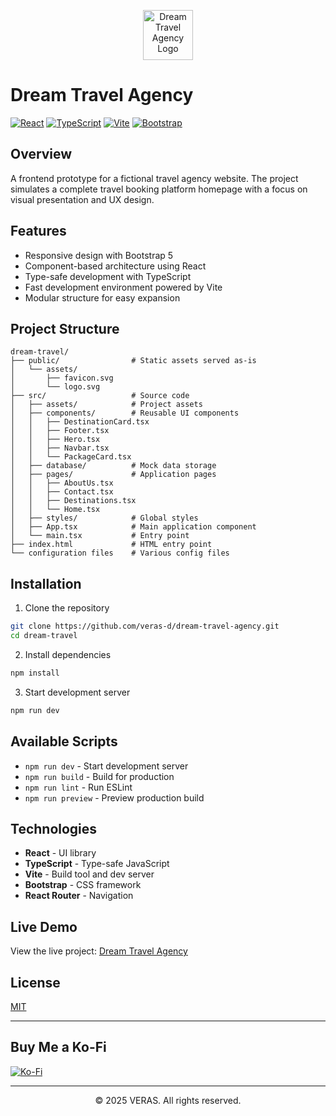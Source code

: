 <p align="center">
  <img src="./assets/favicon.svg" alt="Dream Travel Agency Logo" width="80" height="80">
</p>

# Dream Travel Agency

[![React](https://img.shields.io/badge/React-18.2.0-61DAFB?logo=react&logoColor=white)](https://reactjs.org/)
[![TypeScript](https://img.shields.io/badge/TypeScript-5.0.2-3178C6?logo=typescript&logoColor=white)](https://www.typescriptlang.org/)
[![Vite](https://img.shields.io/badge/Vite-4.4.5-646CFF?logo=vite&logoColor=white)](https://vitejs.dev/)
[![Bootstrap](https://img.shields.io/badge/Bootstrap-5.3.0-7952B3?logo=bootstrap&logoColor=white)](https://getbootstrap.com/)

## Overview

A frontend prototype for a fictional travel agency website. The project simulates a complete travel booking platform homepage with a focus on visual presentation and UX design.

## Features

- Responsive design with Bootstrap 5
- Component-based architecture using React
- Type-safe development with TypeScript
- Fast development environment powered by Vite
- Modular structure for easy expansion

## Project Structure

```
dream-travel/
├── public/                # Static assets served as-is
│   └── assets/
│       ├── favicon.svg
│       └── logo.svg
├── src/                   # Source code
│   ├── assets/            # Project assets
│   ├── components/        # Reusable UI components
│   │   ├── DestinationCard.tsx
│   │   ├── Footer.tsx
│   │   ├── Hero.tsx
│   │   ├── Navbar.tsx
│   │   └── PackageCard.tsx
│   ├── database/          # Mock data storage
│   ├── pages/             # Application pages
│   │   ├── AboutUs.tsx
│   │   ├── Contact.tsx
│   │   ├── Destinations.tsx
│   │   └── Home.tsx
│   ├── styles/            # Global styles
│   ├── App.tsx            # Main application component
│   └── main.tsx           # Entry point
├── index.html             # HTML entry point
└── configuration files    # Various config files
```

## Installation

1. Clone the repository
```bash
git clone https://github.com/veras-d/dream-travel-agency.git
cd dream-travel
```

2. Install dependencies
```bash
npm install
```

3. Start development server
```bash
npm run dev
```

## Available Scripts

- `npm run dev` - Start development server
- `npm run build` - Build for production
- `npm run lint` - Run ESLint
- `npm run preview` - Preview production build

## Technologies

- **React** - UI library
- **TypeScript** - Type-safe JavaScript
- **Vite** - Build tool and dev server
- **Bootstrap** - CSS framework
- **React Router** - Navigation

## Live Demo

View the live project: [Dream Travel Agency](dream-travel-ruddy.vercel.app)

## License

[MIT](LICENSE)

---

## Buy Me a Ko-Fi
[![Ko-Fi](https://img.shields.io/badge/Ko--fi-F16061?style=for-the-badge&logo=ko-fi&logoColor=white)](https://ko-fi.com/verivi)

---

<div align="center"">
  <p>© 2025 VERAS. All rights reserved.<p/>
</div>
